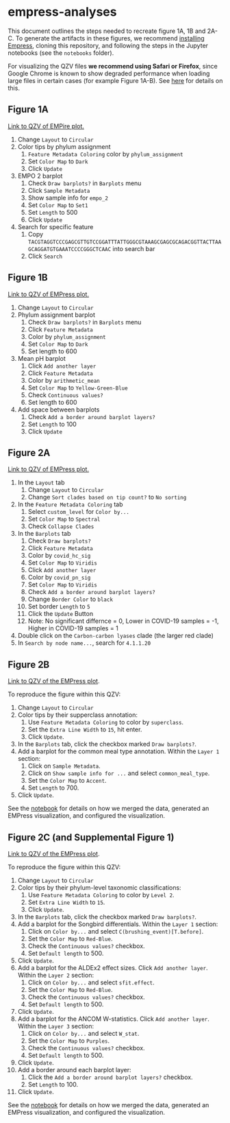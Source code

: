 # empress-analyses

This document outlines the steps needed to recreate figure 1A, 1B and 2A-C. To
generate the artifacts in these figures, we recommend [installing
Empress](https://github.com/biocore/empress), cloning this repository, and
following the steps in the Jupyter notebooks (see the `notebooks` folder).

For visualizing the QZV files **we recommend using Safari or
Firefox**, since Google Chrome is known to show degraded performance when
loading large files in certain cases (for example Figure 1A-B). See
[here](https://stackoverflow.com/a/59438847/10730311) for details on this.

## Figure 1A

[Link to QZV of EMPire plot.](https://view.qiime2.org/visualization/?src=https://raw.githubusercontent.com/knightlab-analyses/empress-analyses/master/notebooks/fig1/output/EMP_empire.qzv)

1. Change `Layout` to `Circular`
2. Color tips by phylum assignment
    1. `Feature Metadata Coloring` color by `phylum_assignment`
    2. Set `Color Map` to `Dark`
    3. Click `Update`
3. EMPO 2 barplot
    1. Check `Draw barplots?` in `Barplots` menu
    2. Click `Sample Metadata`
    3. Show sample info for `empo_2`
    4. Set `Color Map` to `Set1`
    5. Set `Length` to 500
    6. Click `Update`
4. Search for specific feature
    1. Copy `TACGTAGGTCCCGAGCGTTGTCCGGATTTATTGGGCGTAAAGCGAGCGCAGACGGTTACTTAAGCAGGATGTGAAATCCCCGGGCTCAAC` into search bar
    2. Click `Search`

## Figure 1B

[Link to QZV of EMPress plot.](https://view.qiime2.org/visualization/?src=https://raw.githubusercontent.com/knightlab-analyses/empress-analyses/master/notebooks/fig1/output/ph_EMP_empress.qzv)

1. Change `Layout` to `Circular`
2. Phylum assignment barplot
    1. Check `Draw barplots?` in `Barplots` menu
    2. Click `Feature Metadata`
    3. Color by `phylum_assignment`
    4. Set `Color Map` to `Dark`
    5. Set length to 600
3. Mean pH barplot
    1. Click `Add another layer`
    2. Click `Feature Metadata`
    3. Color by `arithmetic_mean`
    4. Set `Color Map` to `Yellow-Green-Blue`
    5. Check `Continuous values?`
    6. Set length to 600
4. Add space between barplots
    1. Check `Add a border around barplot layers?`
    2. Set `Length` to 100
    3. Click `Update`

## Figure 2A

[Link to QZV of EMPress plot.](https://view.qiime2.org/visualization/?src=https://raw.githubusercontent.com/knightlab-analyses/empress-analyses/master/notebooks/fig2a/output/covid-plot-no-emperor.qzv)

1. In the `Layout` tab
    1. Change `Layout` to `Circular`
    2. Change `Sort clades based on tip count?` to `No sorting`
2. In the `Feature Metadata Coloring` tab
    1. Select `custom_level` for `Color by...`  
    2. Set `Color Map` to `Spectral`
    3. Check `Collapse Clades`
3. In the `Barplots` tab
    1. Check `Draw barplots?`
    2. Click `Feature Metadata`
    3. Color by `covid_hc_sig`
    4. Set `Color Map` to `Viridis`
    5. Click `Add another layer`
    6. Color by `covid_pn_sig`
    7. Set `Color Map` to `Viridis`
    8. Check `Add a border around barplot layers?`
    9. Change `Border Color` to `black`
    10. Set border `Length` to `5`
    11. Click the `Update` Button
    12. Note: No significant differnce = 0, Lower in COVID-19 samples = -1, Higher in COVID-19 samples = 1
4. Double click on the `Carbon-carbon lyases` clade (the larger red clade)
5. In `Search by node name...`, search for `4.1.1.20`
 

## Figure 2B

[Link to QZV of the EMPress plot](https://view.qiime2.org/visualization/?src=https://raw.githubusercontent.com/knightlab-analyses/empress-analyses/master/notebooks/fig2b/output/fig2b.qzv).

To reproduce the figure within this QZV:

1. Change `Layout` to `Circular`
2. Color tips by their supperclass annotation:
    1. Use `Feature Metadata Coloring` to color by `superclass`.
    2. Set the `Extra Line Width` to `15`, hit enter.
    3. Click `Update`.
3. In the `Barplots` tab, click the checkbox marked `Draw barplots?`.
4. Add a barplot for the common meal type annotation. Within the `Layer 1` section:
    1. Click on `Sample Metadata`.
    2. Click on `Show sample info for ...` and select `common_meal_type`.
    3. Set the `Color Map` to `Accent`.
    4. Set `Length` to 700.
5. Click `Update`.

See the [notebook](https://nbviewer.jupyter.org/github/knightlab-analyses/empress-analyses/blob/master/notebooks/fig2b.ipynb) for details on how we merged the data, generated an EMPress visualization, and configured the visualization.

## Figure 2C (and Supplemental Figure 1)

[Link to QZV of the EMPress plot](https://view.qiime2.org/visualization/?src=https://raw.githubusercontent.com/knightlab-analyses/empress-analyses/master/notebooks/fig2c/output/tree-viz.qzv).

To reproduce the figure within this QZV:

1. Change `Layout` to `Circular`
2. Color tips by their phylum-level taxonomic classifications:
    1. Use `Feature Metadata Coloring` to color by `Level 2`.
    2. Set `Extra Line Width` to `15`.
    3. Click `Update`.
3. In the `Barplots` tab, click the checkbox marked `Draw barplots?`.
4. Add a barplot for the Songbird differentials. Within the `Layer 1` section:
    1. Click on `Color by...` and select `C(brushing_event)[T.before]`.
    2. Set the `Color Map` to `Red-Blue`.
    3. Check the `Continuous values?` checkbox.
    4. Set `Default length` to 500.
5. Click `Update`.
6. Add a barplot for the ALDEx2 effect sizes. Click `Add another layer`. Within
   the `Layer 2` section:
    1. Click on `Color by...` and select `sfit.effect`.
    2. Set the `Color Map` to `Red-Blue`.
    3. Check the `Continuous values?` checkbox.
    4. Set `Default length` to 500.
7. Click `Update`.
8. Add a barplot for the ANCOM W-statistics. Click `Add another layer`. Within
   the `Layer 3` section:
    1. Click on `Color by...` and select `W_stat`.
    2. Set the `Color Map` to `Purples`.
    3. Check the `Continuous values?` checkbox.
    4. Set `Default length` to 500.
9. Click `Update`.
10. Add a border around each barplot layer:
    1. Click the `Add a border around barplot layers?` checkbox.
    2. Set `Length` to 100.
11. Click `Update`.

See the [notebook](https://nbviewer.jupyter.org/github/knightlab-analyses/empress-analyses/blob/master/notebooks/fig2c.ipynb) for details on how we merged the data, generated an EMPress visualization, and configured the visualization.
